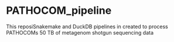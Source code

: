 # PATHOCOM_pipeline
This reposiSnakemake and DuckDB pipelines in created to process PATHOCOMs 50 TB of metagenom shotgun sequencing data 
